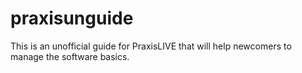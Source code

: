 # praxisunguide
This is an unofficial guide for PraxisLIVE that will help newcomers to manage the software basics.
